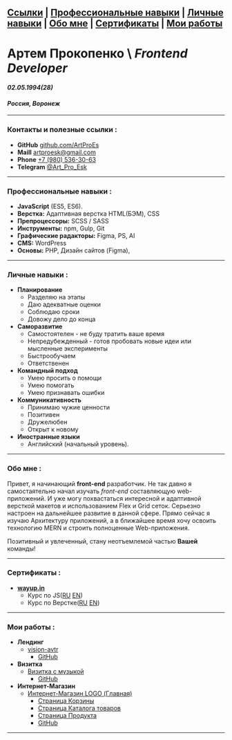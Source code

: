[Сcылки][lincs] | [Профессиональные навыки][ps] | [Личные навыки][ss] | [Обо мне][am] | [Cертификаты][certificate] | [Мои работы][portfolio]
----
# Артем Прокопенко \ _Frontend Developer_
#### _02.05.1994(28)_
#### _Россия, Воронеж_
___

### Контакты и полезные ссылки : 
[lincs]: #контакты-и-полезные-ссылки
- __GitHub__ [github.com/ArtProEs][git]
- __Maill__ [artproesk@gmail.com][mail]
- __Phone__ [+7 (980) 536-30-63][tel]
- __Telegram__ [@Art_Pro_Esk][telegram]
___

### Профессиональные навыки :
[ps]: #профессиональные-навыки-
- __JavaScript__ (ES5, ES6).
- __Верстка:__ Адаптивная верстка HTML(БЭМ),	CSS
- __Препроцессоры:__ SCSS / SASS
- __Инструменты:__ npm, Gulp, Git
- __Графические радакторы:__ Figma, PS, AI
- __CMS:__ WordPress
- __Основы:__ PHP, Дизайн сайтов (Figma),
___

### Личные навыки :
[ss]: #личные-навыки-
- __Планирование__
    + Разделяю на этапы
    + Даю адекватные оценки
    + Соблюдаю сроки
    + Довожу дело до конца
- __Саморазвитие__
    + Самостоятелен - не буду тратить ваше время
    + Непредубежденный - готов пробовать новые идеи или мысленные эксперименты
    + Быстрообучаем
    + Ответственен
- __Командный подход__
    + Умею просить о помощи
    + Умею помогать 
    + Умею признавать ошибки
- __Коммуникативность__
    + Принимаю чужие ценности
    + Позитивен
    + Дружелюбен
    + Открыт к новому
- __Иностранные языки__
    + Английский (начальный уровень).
___

### Обо мне :
[am]: #обо-мне-
Привет, я начинающий __front-end__ разработчик.
Не так давно я самостаятельно начал изучать _front-end_ составляющую web-приложений. И уже могу похвастаться интересной и адаптивной версткой макетов и использованием Flex и Grid сеток.
Серьезно настроен на дальнейшее развитие в данной сфере. Прямо сейчас я изучаю Архитектуру приложений,
а в ближайшее время хочу освоить технологию MERN и строить полноценные Web-приложения.

Позитивный и увлеченный, стану неотъемлемой частью __Вашей__ команды!
___

### Cертификаты :
[certificate]: #сертификаты-
- [__wayup.in__](https://my.wayup.in)
    - Курс по JS([RU][jsRu] [EN][jsEn])
    - Курс по Верстке([RU][verRu] [EN][verEn])
---

### Мои работы :
[portfolio]: #мои-работы-
- __Лендинг__
    + [vision-avtr][l1]
        - [GitHub][l1Git]
- __Визитка__ 
    + [Визитка с музыкой][с1]
        - [GitHub][с1Git]
- __Интернет-Магазин__ 
    + [Интернет-Магазин LOGO (Главная)][s1]
        - [Страница Корзины][s1.1]
        - [Страница Каталога товаров][s1.2]
        - [Страница Продукта][s1.3]
        - [GitHub][s1Git]
---
<!-- Ссылки профиля -->
[git]: https://github.com/ArtProEs
[mail]: mailto:artproesk@gmail.com
[tel]: tel:79805363063
[telegram]: https://t.me/Art_Pro_Esk

<!-- сертификаты -->
[verRu]: https://drive.google.com/file/d/1a0hH83TZixQpvRsXDdId4go_rTEmazCu/view?usp=sharing
[verEn]: https://drive.google.com/file/d/1Ur2rQ-l_IpGtBDAtFxHAcpsgvBEEILxR/view?usp=sharing
[jsRu]: https://drive.google.com/file/d/1kkG4Lg8eaA6XuLCmBnA71K0H7rLw2c_7/view?usp=sharing
[jsEn]: https://drive.google.com/file/d/1kkG4Lg8eaA6XuLCmBnA71K0H7rLw2c_7/view?usp=sharing
<!-- Ссылки на работы -->
<!-- music-wp -->
[с1]: http://host1846645.hostland.pro
[с1Git]: https://github.com/ArtProEs/music-wp
<!-- vision-avtr -->
[l1]: https://artproes.github.io/vision-avtr/
[l1Git]: https://github.com/ArtProEs/vision-avtr
<!-- Интернет магазин LOGO -->
[s1]: https://artproes.github.io/GitPage-shop/
[s1Git]: https://github.com/ArtProEs/shop
[s1.1]: https://artproes.github.io/GitPage-shop/card.html
[s1.2]: https://artproes.github.io/GitPage-shop/catalog.html
[s1.3]: https://artproes.github.io/GitPage-shop/product.html
